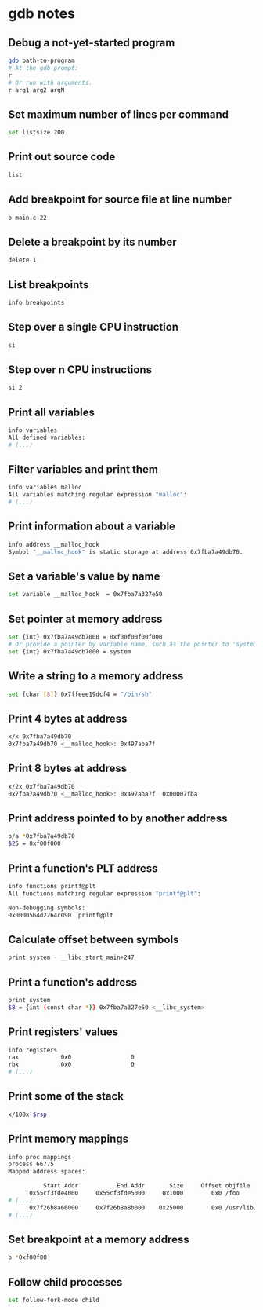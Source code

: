 # gdb notes

## Debug a not-yet-started program
```sh
gdb path-to-program
# At the gdb prompt:
r
# Or run with arguments.
r arg1 arg2 argN
```
## Set maximum number of lines per command
```sh
set listsize 200
```

## Print out source code
```sh
list
```

## Add breakpoint for source file at line number
```sh
b main.c:22
```

## Delete a breakpoint by its number
```sh
delete 1
```

## List breakpoints
```sh
info breakpoints
```

## Step over a single CPU instruction
```sh
si
```

## Step over n CPU instructions
```sh
si 2
```

## Print all variables
```sh
info variables
All defined variables:
# (...)
```

## Filter variables and print them
```sh
info variables malloc
All variables matching regular expression "malloc":
# (...)
```

## Print information about a variable
```sh
info address __malloc_hook 
Symbol "__malloc_hook" is static storage at address 0x7fba7a49db70.
```

## Set a variable's value by name
```sh
set variable __malloc_hook  = 0x7fba7a327e50
```

## Set pointer at memory address
```sh
set {int} 0x7fba7a49db7000 = 0xf00f00f00f000
# Or provide a pointer by variable name, such as the pointer to 'system()'::
set {int} 0x7fba7a49db7000 = system
```

## Write a string to a memory address
```sh
set {char [8]} 0x7ffeee19dcf4 = "/bin/sh"
```

## Print 4 bytes at address
```sh
x/x 0x7fba7a49db70
0x7fba7a49db70 <__malloc_hook>:	0x497aba7f
```

## Print 8 bytes at address
```sh
x/2x 0x7fba7a49db70
0x7fba7a49db70 <__malloc_hook>:	0x497aba7f	0x00007fba
```

## Print address pointed to by another address
```sh
p/a *0x7fba7a49db70
$25 = 0xf00f000
```

## Print a function's PLT address
```sh
info functions printf@plt
All functions matching regular expression "printf@plt":

Non-debugging symbols:
0x0000564d2264c090  printf@plt
```

## Calculate offset between symbols
```sh
print system - __libc_start_main+247
```

## Print a function's address
```sh
print system
$8 = {int (const char *)} 0x7fba7a327e50 <__libc_system>
```

## Print registers' values
```sh
info registers 
rax            0x0                 0
rbx            0x0                 0
# (...)
```

## Print some of the stack
```sh
x/100x $rsp
```

## Print memory mappings
```sh
info proc mappings
process 66775
Mapped address spaces:

          Start Addr           End Addr       Size     Offset objfile
      0x55cf3fde4000     0x55cf3fde5000     0x1000        0x0 /foo
# (...)
      0x7f26b8a66000     0x7f26b8a8b000    0x25000        0x0 /usr/lib/x86_64-linux-gnu/libc-2.31.so
# (...)
```

## Set breakpoint at a memory address
```sh
b *0xf00f00
```

## Follow child processes
```sh
set follow-fork-mode child
```
